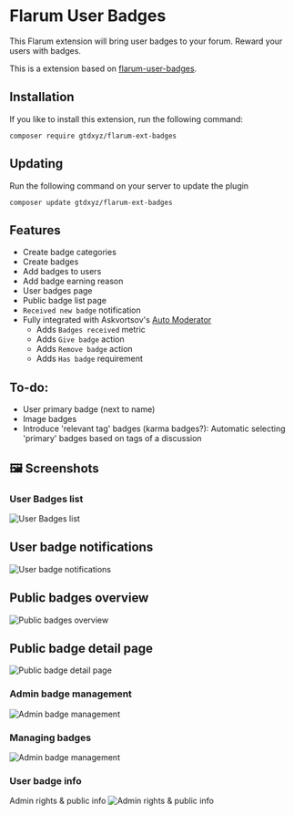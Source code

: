 # Flarum User Badges 
This Flarum extension will bring user badges to your forum. Reward your users with badges.

This is a extension based on [flarum-user-badges](https://github.com/v17development/flarum-user-badges).

## Installation
If you like to install this extension, run the following command:

```
composer require gtdxyz/flarum-ext-badges
```

## Updating
Run the following command on your server to update the plugin
```
composer update gtdxyz/flarum-ext-badges
```

## Features
- Create badge categories
- Create badges
- Add badges to users
- Add badge earning reason
- User badges page
- Public badge list page
- `Received new badge` notification
- Fully integrated with Askvortsov's [Auto Moderator](https://discuss.flarum.org/d/27306)
  - Adds `Badges received` metric
  - Adds `Give badge` action
  - Adds `Remove badge` action
  - Adds `Has badge` requirement

## To-do:
- User primary badge (next to name)
- Image badges
- Introduce 'relevant tag' badges (karma badges?): Automatic selecting 'primary' badges based on tags of a discussion


## 🖼️ Screenshots

### User Badges list
![User Badges list](https://i.imgur.com/yi48Mbw.png)

## User badge notifications
![User badge notifications](https://i.imgur.com/0aVQ0LB.png)

## Public badges overview 
![Public badges overview](https://i.imgur.com/r6lNDRf.png)

## Public badge detail page
![Public badge detail page](https://i.imgur.com/r1Vqej9.png)

### Admin badge management
![Admin badge management](https://i.imgur.com/bji13xf.png)

### Managing badges
![Admin badge management](https://i.imgur.com/jfZ6uSL.png)

### User badge info
Admin rights & public info
![Admin rights & public info](https://i.imgur.com/XVKIZje.png)
